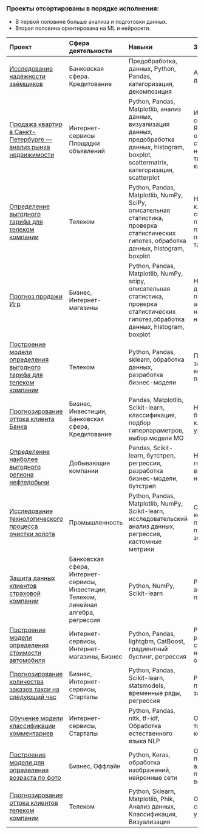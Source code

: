### Проекты отсортированы в порядке исполнения:
* В первой половине больше анализа и подготовки данных.
* Вторая половина орентирована на ML и нейросети.

| Проект | Сфера деятельности  | Навыки   | Задача | 
| :------| :-----------------  | :------------------- | :----- |
| [Исследование надёжности заёмщиков](https://github.com/Alkedr29/Projects/tree/main/2%20%D0%98%D1%81%D1%81%D0%BB%D0%B5%D0%B4%D0%BE%D0%B2%D0%B0%D0%BD%D0%B8%D0%B5%20%D0%BE%20%D0%BD%D0%B0%D0%B4%D0%B5%D0%B6%D0%BD%D0%BE%D1%81%D1%82%D0%B8%20%D0%B7%D0%B0%D0%B5%D0%BC%D1%89%D0%B8%D0%BA%D0%BE%D0%B2) | Банковская сфера. Кредитование| Предобработка, данных, Python, Pandas, категоризация, декомпозиция | Анализ банковских данных | 
| [Продажа квартир в Санкт-Петербурге — анализ рынка недвижимости](https://github.com/Alkedr29/Projects/tree/main/3%20%D0%98%D1%81%D1%81%D0%BB%D0%B5%D0%B4%D0%BE%D0%B2%D0%B0%D0%BD%D0%B8%D0%B5%20%D0%BE%20%D0%BF%D1%80%D0%BE%D0%B4%D0%B0%D0%B6%D0%B0%D1%85%20%D0%BA%D0%B2%D0%B0%D1%80%D1%82%D0%B8%D1%80) | Интернет-сервисы Площадки объявлений | Python, Pandas, Matplotlib, анализ данныx,  визуализация данных, предобработка данных, histogram, boxplot, scattermatrix,   категоризация, scatterplot | Используя данные сервиса Яндекс.Недвижимость, определить рыночную стоимость объектов недвижимости и типичные параметры квартир |
| [Определение выгодного тарифа для телеком компании](https://github.com/Alkedr29/Projects/tree/main/4%20%D0%9E%D0%BF%D1%80%D0%B5%D0%B4%D0%B5%D0%BB%D0%B5%D0%BD%D0%B8%D0%B5%20%D0%BF%D0%B5%D1%80%D1%81%D0%BF%D0%B5%D0%BA%D1%82%D0%B8%D0%B2%D0%BD%D0%BE%D0%B3%D0%BE%20%D1%82%D0%B0%D1%80%D0%B8%D1%84%D0%B0%20%D0%B4%D0%BB%D1%8F%20%D0%BA%D0%BE%D0%BC%D0%BF%D0%B0%D0%BD%D0%B8%D0%B8) | Телеком | Python, Pandas, Matplotlib, NumPy, SciPy, описательная статистика, проверка статистических гипотез, обработка данных, histogram, boxplot | На основе данных клиентов оператора сотовой связи проанализировать поведение клиентов и поиск оптимального тарифа |
| [Прогноз продажи Игр](https://github.com/Alkedr29/Projects/tree/main/5%20%D0%9F%D1%80%D0%BE%D0%B3%D0%BD%D0%BE%D0%B7%20%D0%BF%D1%80%D0%BE%D0%B4%D0%B0%D0%B6%20%D0%B8%D0%B3%D1%80) | Бизнес, Интернет-магазины | Python, Pandas, Matplotlib, NumPy, scipy, описательная статистика, проверка статистических гипотез,обработка данных, histogram, boxplot | На основе общих данных продаж проанализировать актуальное направление продаж на предстоящий год |
| [Построение модели определения выгодного тарифа для телеком компании](https://github.com/Alkedr29/Projects/tree/main/6%20%D0%A0%D0%B5%D0%BA%D0%BE%D0%BC%D0%B5%D0%BD%D0%B4%D0%B0%D1%86%D0%B8%D1%8F%20%D1%82%D0%B0%D1%80%D0%B8%D1%84%D0%BE%D0%B2) | Телеком | Python, Pandas, sklearn, обработка данных, разработка бизнес-модели | Построить модель для задачи классификации, которая выберет подходящий тариф | 
| [Прогнозирование оттока клиента Банка](https://github.com/Alkedr29/Projects/tree/main/7%20%D0%9E%D1%82%D1%82%D0%BE%D0%BA%20%D0%BA%D0%BB%D0%B8%D0%B5%D0%BD%D1%82%D0%BE%D0%B2%20%D0%91%D0%B5%D1%82%D0%B0-%D0%B1%D0%B0%D0%BD%D0%BA%D0%B0) | Бизнес, Инвестиции, Банковская сфера, Кредитование | Pandas, Matplotlib, Scikit-learn, классификация, подбор гиперпараметров, выбор модели МО | На основе данных из банка определить клиент, который может уйти |
| [Определение наиболее выгодного региона нефтедобычи](https://github.com/Alkedr29/Projects/tree/main/8%20%D0%94%D0%BE%D0%B1%D1%8B%D1%87%D0%B0%20%D0%BD%D0%B5%D1%84%D1%82%D0%B8) | Добывающие компании | Pandas, Scikit-learn, бутстреп, регрессия, разработка бизнес-модели, бутстреп | На основе данных геологи разведки выбрать район добычи нефти |
| [Исследование технологического процесса очистки золота](https://github.com/Alkedr29/Projects/tree/main/9%20%D0%9F%D0%B5%D1%80%D0%B5%D1%80%D0%B0%D0%B1%D0%BE%D1%82%D0%BA%D0%B0%20%D1%80%D1%83%D0%B4%D1%8B) | Промышленность | Python, Pandas, Matplotlib, NumPy, Scikit-learn, исследовательский анализ данных, регрессия, кастомные метрики | Спрогнозировать концентрацию золота при проведении процесса очистки золота |
| [Защита данных клиентов страховой компании](https://github.com/Alkedr29/Projects/tree/main/10%20%D0%B7%D0%B0%D1%89%D0%B8%D1%82%D0%B0%20%D0%B4%D0%B0%D0%BD%D0%BD%D1%8B%D1%85%20%D0%BA%D0%BB%D0%B8%D0%B5%D0%BD%D1%82%D0%BE%D0%B2) | Банковская сфера, Интернет-сервисы, Инвестиции, Телеком, линейная алгебра, регрессия  | Python, NumPy, Scikit-learn | Разработка модели анонимизации персональных данных |
| [Построение модели определения стоимости автомобиля](https://github.com/Alkedr29/Projects/tree/main/11%20%D0%9E%D0%BF%D1%80%D0%B5%D0%B4%D0%B5%D0%BB%D0%B5%D0%BD%D0%B8%D0%B5%20%D1%81%D1%82%D0%BE%D0%B8%D0%BC%D0%BE%D1%81%D1%82%D0%B8%20%D0%B0%D0%B2%D1%82%D0%BE%D0%BC%D0%BE%D0%B1%D0%B8%D0%BB%D0%B5%D0%B9) | Интернет-сервисы, Интернет-магазины, Бизнес | Python, Pandas, lightgbm, CatBoost, градиентный бустинг, регрессия | Разработка системы рекомендации стоимости автомобиля на основе его описания | 
| [Прогнозирование количества заказов такси на следующий час](https://github.com/Alkedr29/Projects/tree/main/12%20%D0%9F%D1%80%D0%BE%D0%B3%D0%BD%D0%BE%D0%B7%D0%B8%D1%80%D0%BE%D0%B2%D0%B0%D0%BD%D0%B8%D0%B5%20%D0%B7%D0%B0%D0%BA%D0%B0%D0%B7%D0%BE%D0%B2%20%D1%82%D0%B0%D0%BA%D1%81%D0%B8) | Бизнес, Интернет-сервисы, Стартапы | Python, Pandas, Scikit-learn, statsmodels, временные ряды, регрессия | Разработка системы предсказания объема заказа. | 
| [Обучение модели классификации комментариев](https://github.com/Alkedr29/Projects/tree/main/13%20%D1%81%D0%BE%D1%80%D1%82%D0%B8%D1%80%D0%BE%D0%B2%D0%BA%D0%B0%20%D0%BA%D0%BE%D0%BC%D0%B5%D0%BD%D1%82%D0%B0%D1%80%D0%B8%D0%B5%20%D0%BD%D0%B0%20%D0%BF%D0%BE%D0%BB%D0%BE%D0%B6%D0%B8%D1%82%D0%B5%D0%BB%D1%8C%D0%BD%D1%8B%D0%B5%20%D0%B8%20%D0%BD%D0%B5%D0%B3%D0%B0%D1%82%D0%B8%D0%B2%D0%BD%D1%8B%D0%B5) | Интернет-сервисы, Стартапы | Python, Pandas, nltk, tf-idf, Обработка естественного языка NLP  | Определение токсичности комментарии. |
| [Построение модели для определения возраста по фото](https://github.com/Alkedr29/Projects/tree/main/14%20%D0%9E%D0%BF%D1%80%D0%B5%D0%B4%D0%B5%D0%BB%D0%B5%D0%BD%D0%B8%D0%B5%20%D0%B2%D0%BE%D0%B7%D1%80%D0%B0%D1%81%D1%82%D0%B0%20%D0%BF%D0%BE%20%D1%84%D0%BE%D1%82%D0%BE) | Бизнес, Оффлайн | Python, Keras, обработка изображений, нейронные сети | Определение возраста покупаля для продажи алкоголя и предложения товаров возрастных категорий |
| [Прогнозирование оттока клиентов телеком компании](https://github.com/Alkedr29/Projects/tree/main/15%20Telecom) | Телеком | Python, Sklearn, Matplotlib, Phik, Анализ данных, Классификация, Визуализация | Определение склонности клиента к уходу из компании |

